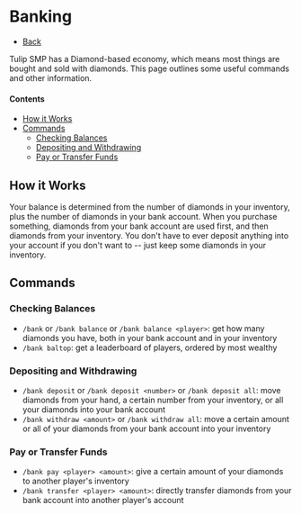 # Banking

- [Back](/docs)

Tulip SMP has a Diamond-based economy, which means most things are bought and sold with diamonds. This page outlines some useful commands and other information.

#### Contents
- [How it Works](#how-it-works)
- [Commands](#commands)
    - [Checking Balances](#checking-balances)
    - [Depositing and Withdrawing](#depositing-and-withdrawing)
    - [Pay or Transfer Funds](#pay-or-transfer-funds)

## How it Works

Your balance is determined from the number of diamonds in your inventory, plus the number of diamonds in your bank account. When you purchase something, diamonds from your bank account are used first, and then diamonds from your inventory. You don't have to ever deposit anything into your account if you don't want to -- just keep some diamonds in your inventory.

## Commands

### Checking Balances
- `/bank` or `/bank balance` or `/bank balance <player>`: get how many diamonds you have, both in your bank account and in your inventory
- `/bank baltop`: get a leaderboard of players, ordered by most wealthy

### Depositing and Withdrawing
- `/bank deposit` or `/bank deposit <number>` or `/bank deposit all`: move diamonds from your hand, a certain number from your inventory, or all your diamonds into your bank account
- `/bank withdraw <amount>` or `/bank withdraw all`: move a certain amount or all of your diamonds from your bank account into your inventory

### Pay or Transfer Funds
- `/bank pay <player> <amount>`: give a certain amount of your diamonds to another player's inventory
- `/bank transfer <player> <amount>`: directly transfer diamonds from your bank account into another player's account
